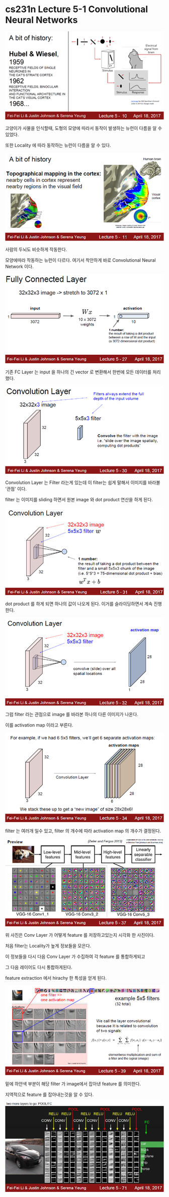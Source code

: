 # cs231n Lecture 5-1 Convolutional Neural Networks



![1551610198946](../images/1551610198946.png)

고양이가 사물을 인식할때, 도형의 모양에 따라서 동작이 발생하는 뉴런이 다름을 알 수 있었다.

또한 Locality 에 따라 동작하는 뉴런이 다름을 알 수 있다.

![1551610238164](../images/1551610238164.png)

사람의 두뇌도 비슷하게 작동한다.

모양에따라 작동하는 뉴런이 다르다. 여기서 착안하게 바로 Convolutional Neural Network 이다.



![1551610269185](../images/1551610269185.png)

기존 FC Layer 는 input 을 하나의 긴 vector 로 변환해서 한번에 모든 데이터를 처리했다.



![1551610301589](../images/1551610301589.png)

Convolution Layer 는 Filter 라는게 있는데 이 filter는 쉽게 말해서 이미지를 바라볼 '관점' 이다.

filter 는 이미지를 sliding 하면서 원본 image 와 dot product 연산을 하게 된다.

![1551610314023](../images/1551610314023.png)



dot product 를 하게 되면 하나의 값이 나오게 된다. 이거를 슬라이딩하면서 계속 진행한다.



![1551610325423](../images/1551610325423.png)



그럼 filter 라는 관점으로 image 를 바라본 하나의 다른 이미지가 나온다.

이를 activation map 이라고 부른다.



![1551610336895](../images/1551610336895.png)

filter 는 여러개 일수 있고, filter 의 개수에 따라 activation map 의 개수가 결정된다.



![1551610366717](../images/1551610366717.png)



위 사진은 Conv Layer 가 어떻게 feature 를 저장하고있는지 시각화 한 사진이다.

처음 filter는 Locality가 높게 정보들을 모은다.

이 정보들을 다시 다음 Conv Layer 가 수집하여 각 feature 를 통합하게되고

그 다음 레이어도 다시 통합하게된다.

feature extraction 에서 hirachy 한 특성을 얻게 된다.



![1551610377258](../images/1551610377258.png)

밑에 하얀색 부분이 해당 filter 가 image에서 잡아낸 feature 를 의미한다.

지역적으로 feature 를 잡아내는것을 알 수 있다.



![1551610397214](../images/1551610397214.png)

